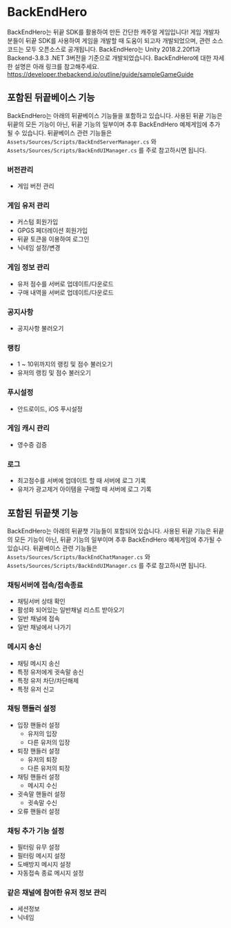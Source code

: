 # BackEndHero
BackEndHero는 뒤끝 SDK를 활용하여 만든 간단한 캐주얼 게임입니다!
게임 개발자분들이 뒤끝 SDK를 사용하여 게임을 개발할 때 도움이 되고자 개발되었으며, 관련 소스코드는 모두 오픈소스로 공개됩니다.
BackEndHero는 Unity 2018.2.20f1과 Backend-3.8.3 .NET 3버전을 기준으로 개발되었습니다.
BackEndHero에 대한 자세한 설명은 아래 링크를 참고해주세요.
https://developer.thebackend.io/outline/guide/sampleGameGuide

## 포함된 뒤끝베이스 기능
BackEndHero는 아래의 뒤끝베이스 기능들을 포함하고 있습니다.
사용된 뒤끝 기능은 뒤끝의 모든 기능이 아닌, 뒤끝 기능의 일부이며 추후 BackEndHero 예제게임에 추가될 수 있습니다.
뒤끝베이스 관련 기능들은 `Assets/Sources/Scripts/BackEndServerManager.cs` 와 `Assets/Sources/Scripts/BackEndUIManager.cs` 를 주로 참고하시면 됩니다.

### 버전관리
* 게임 버전 관리

### 게임 유저 관리
* 커스텀 회원가입
* GPGS 페더레이션 회원가입
* 뒤끝 토큰을 이용하여 로그인
* 닉네임 설정/변경

### 게임 정보 관리
* 유저 점수를 서버로 업데이트/다운로드
* 구매 내역을 서버로 업데이트/다운로드

### 공지사항
* 공지사항 불러오기

### 랭킹
* 1 ~ 10위까지의 랭킹 및 점수 불러오기
* 유저의 랭킹 및 점수 불러오기

### 푸시설정
* 안드로이드, iOS 푸시설정

### 게임 캐시 관리
* 영수증 검증

### 로그
* 최고점수를 서버에 업데이트 할 때 서버에 로그 기록
* 유저가 광고제거 아이템을 구매할 때 서버에 로그 기록


## 포함된 뒤끝챗 기능
BackEndHero는 아래의 뒤끝챗 기능들이 포함되어 있습니다.
사용된 뒤끝 기능은 뒤끝의 모든 기능이 아닌, 뒤끝 기능의 일부이며 추후 BackEndHero 예제게임에 추가될 수 있습니다.
뒤끝베이스 관련 기능들은 `Assets/Sources/Scripts/BackEndChatManager.cs` 와 `Assets/Sources/Scripts/BackEndUIManager.cs` 를 주로 참고하시면 됩니다.

### 채팅서버에 접속/접속종료
* 채팅서버 상태 확인
* 활성화 되어있는 일반채널 리스트 받아오기
* 일반 채널에 접속
* 일반 채널에서 나가기

### 메시지 송신
* 채팅 메시지 송신
* 특정 유저에게 귓속말 송신
* 특정 유저 차단/차단해제
* 특정 유저 신고

### 채팅 핸들러 설정
* 입장 핸들러 설정
    * 유저의 입장
    * 다른 유저의 입장
* 퇴장 핸들러 설정
    * 유저의 퇴장
    * 다른 유저의 퇴장
* 채팅 핸들러 설정
    * 메시지 수신
* 귓속말 핸들러 설정
    * 귓속말 수신
* 오류 핸들러 설정

### 채팅 추가 기능 설정
* 필터링 유무 설정
* 필터링 메시지 설정
* 도배방지 메시지 설정
* 자동접속 종료 메시지 설정

### 같은 채널에 참여한 유저 정보 관리
* 세션정보
* 닉네임

